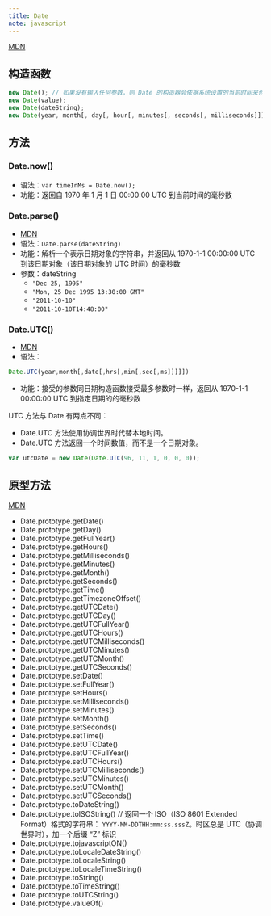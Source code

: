 ```yaml
---
title: Date
note: javascript
---
```


[MDN](https://developer.mozilla.org/zh-CN/docs/Web/JavaScript/Reference/Global_Objects/Date)

## 构造函数

```javascript
new Date(); // 如果没有输入任何参数，则 Date 的构造器会依据系统设置的当前时间来创建一个 Date 对象
new Date(value);
new Date(dateString);
new Date(year, month[, day[, hour[, minutes[, seconds[, milliseconds]]]]]); //month 代表月份的整数值从 0（1 月）到 11（12 月）
```

## 方法

### Date.now()

* 语法：`var timeInMs = Date.now();`
* 功能：返回自 1970 年 1 月 1 日 00:00:00 UTC 到当前时间的毫秒数

### Date.parse()

* [MDN](https://developer.mozilla.org/zh-CN/docs/Web/JavaScript/Reference/Global_Objects/Date/parse)
* 语法：`Date.parse(dateString)`
* 功能：解析一个表示日期对象的字符串，并返回从 1970-1-1 00:00:00 UTC 到该日期对象（该日期对象的 UTC 时间）的毫秒数
* 参数：dateString
    * `"Dec 25, 1995"`
    * `"Mon, 25 Dec 1995 13:30:00 GMT"`
    * `"2011-10-10"`
    * `"2011-10-10T14:48:00"`

### Date.UTC()

* [MDN](https://developer.mozilla.org/zh-CN/docs/Web/JavaScript/Reference/Global_Objects/Date/UTC)
* 语法：
```javascript
Date.UTC(year,month[,date[,hrs[,min[,sec[,ms]]]]])
```
* 功能：接受的参数同日期构造函数接受最多参数时一样，返回从 1970-1-1 00:00:00 UTC 到指定日期的的毫秒数

UTC 方法与 Date 有两点不同：

* Date.UTC 方法使用协调世界时代替本地时间。
* Date.UTC 方法返回一个时间数值，而不是一个日期对象。

```javascript
var utcDate = new Date(Date.UTC(96, 11, 1, 0, 0, 0));
```

## 原型方法

[MDN](https://developer.mozilla.org/zh-CN/docs/Web/JavaScript/Reference/Global_Objects/Date/prototype)

* Date.prototype.getDate()
* Date.prototype.getDay()
* Date.prototype.getFullYear()
* Date.prototype.getHours()
* Date.prototype.getMilliseconds()
* Date.prototype.getMinutes()
* Date.prototype.getMonth()
* Date.prototype.getSeconds()
* Date.prototype.getTime()
* Date.prototype.getTimezoneOffset()
* Date.prototype.getUTCDate()
* Date.prototype.getUTCDay()
* Date.prototype.getUTCFullYear()
* Date.prototype.getUTCHours()
* Date.prototype.getUTCMilliseconds()
* Date.prototype.getUTCMinutes()
* Date.prototype.getUTCMonth()
* Date.prototype.getUTCSeconds()
* Date.prototype.setDate()
* Date.prototype.setFullYear()
* Date.prototype.setHours()
* Date.prototype.setMilliseconds()
* Date.prototype.setMinutes()
* Date.prototype.setMonth()
* Date.prototype.setSeconds()
* Date.prototype.setTime()
* Date.prototype.setUTCDate()
* Date.prototype.setUTCFullYear()
* Date.prototype.setUTCHours()
* Date.prototype.setUTCMilliseconds()
* Date.prototype.setUTCMinutes()
* Date.prototype.setUTCMonth()
* Date.prototype.setUTCSeconds()
* Date.prototype.toDateString()
* Date.prototype.toISOString() // 返回一个 ISO（ISO 8601 Extended Format）格式的字符串： `YYYY-MM-DDTHH:mm:ss.sssZ`。时区总是 UTC（协调世界时），加一个后缀 “Z” 标识
* Date.prototype.tojavascriptON()
* Date.prototype.toLocaleDateString()
* Date.prototype.toLocaleString()
* Date.prototype.toLocaleTimeString()
* Date.prototype.toString()
* Date.prototype.toTimeString()
* Date.prototype.toUTCString()
* Date.prototype.valueOf()

